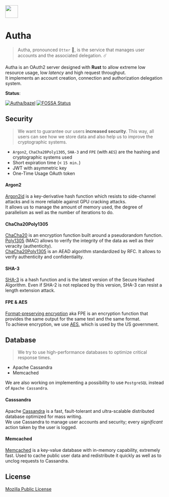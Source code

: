 <img src="https://avatars.githubusercontent.com/u/81774317?s=200&v=4" width="40" />

# Autha

> Autha, pronounced `Otter` 🦦, is the service that manages user accounts and the associated delegation. ☄️

Autha is an OAuth2 server designed with **Rust** to allow extreme low resource usage, low _latency_ and high request throughput.<br />
It implements an account creation, connection and authorization delegation system.

**Status**:

[![Autha/bazel](https://github.com/Gravitalia/Autha/actions/workflows/ci.yml/badge.svg?branch=v3&event=push)](https://github.com/Gravitalia/Autha/actions/workflows/ci.yml) [![FOSSA Status](https://app.fossa.com/api/projects/git%2Bgithub.com%2FGravitalia%2FAutha.svg?type=shield)](https://app.fossa.com/projects/git%2Bgithub.com%2FGravitalia%2FAutha?ref=badge_shield)

## Security

> We want to guarantee our users **increased security**. This way, all users can see how we store data and also help us to improve the cryptographic systems.

- `Argon2`, `ChaCha20Poly1305`, `SHA-3` and `FPE` (with `AES`) are the hashing and cryptographic systems used
- Short expiration time (< `15 min.`)
- JWT with asymmetric key
- One-Time Usage OAuth token

#### Argon2

[Argon2id](https://en.wikipedia.org/wiki/Argon2) is a key-derivative hash function which resists to side-channel attacks and is more reliable against GPU cracking attacks.<br />
It allows us to manage the amount of memory used, the degree of parallelism as well as the number of iterations to do.

#### ChaCha20Poly1305

[ChaCha20](https://en.wikipedia.org/wiki/Salsa20) is an encryption function built around a pseudorandom function.<br />
[Poly1305](https://en.wikipedia.org/wiki/Poly1305) (MAC) allows to verify the integrity of the data as well as their veracity (authenticity).<br />
[ChaCha20Poly1305](https://en.wikipedia.org/wiki/ChaCha20-Poly1305) is an AEAD algorithm standardized by RFC. It allows to verify authenticity and confidentiality.

#### SHA-3

[SHA-3](https://en.wikipedia.org/wiki/SHA-3) is a hash function and is the latest version of the Secure Hashed Algorithm. Even if SHA-2 is not replaced by this version, SHA-3 can resist a length extension attack.

#### FPE & AES

[Format-preserving encryption](https://en.wikipedia.org/wiki/Format-preserving_encryption) aka FPE is an encryption function that provides the same output for the same text and the same format.<br />
To achieve encryption, we use [AES](https://en.wikipedia.org/wiki/Advanced_Encryption_Standard), which is used by the US government.

## Database

> We try to use high-performance databases to optimize critical response times.

- Apache Cassandra
- Memcached

We are also working on implementing a possibility to use `PostgreSQL` instead of `Apache Cassandra`.

#### Casssandra

Apache [Cassandra](https://en.wikipedia.org/wiki/Apache_Cassandra) is a fast, fault-tolerant and ultra-scalable distributed database optimized for mass writing.<br />
We use Cassandra to manage user accounts and security; every _significant_ action taken by the user is logged.

#### Memcached

[Memcached](https://en.wikipedia.org/wiki/Memcached) is a key-value database with in-memory capability, extremely fast.
Used to cache public user data and redistribute it quickly as well as to unclog requests to Cassandra.

## License

[Mozilla Public License](https://github.com/Gravitalia/Autha/blob/master/LICENSE)
